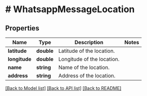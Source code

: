 # # WhatsappMessageLocation

## Properties

Name | Type | Description | Notes
------------ | ------------- | ------------- | -------------
**latitude** | **double** | Latitude of the location. |
**longitude** | **double** | Longitude of the location. |
**name** | **string** | Name of the location. |
**address** | **string** | Address of the location. |

[[Back to Model list]](../../README.md#models) [[Back to API list]](../../README.md#endpoints) [[Back to README]](../../README.md)
